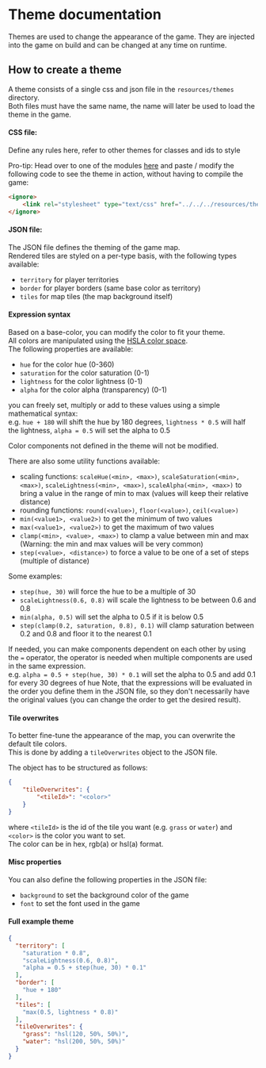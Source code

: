 # Theme documentation

Themes are used to change the appearance of the game. 
They are injected into the game on build and can be changed at any time on runtime.

## How to create a theme

A theme consists of a single css and json file in the `resources/themes` directory. <br>
Both files must have the same name, the name will later be used to load the theme in the game.

#### CSS file:

Define any rules here, refer to other themes for classes and ids to style

Pro-tip: Head over to one of the modules [here](/src/ui/modules/) and paste / modify the following code to see the theme in action, without having to compile the game:
```html
<ignore>
	<link rel="stylesheet" type="text/css" href="../../../resources/themes/<yourtheme>.css">
</ignore>
```

#### JSON file:

The JSON file defines the theming of the game map. <br>
Rendered tiles are styled on a per-type basis, with the following types available:
- `territory` for player territories
- `border` for player borders (same base color as territory)
- `tiles` for map tiles (the map background itself)

#### Expression syntax

Based on a base-color, you can modify the color to fit your theme. <br>
All colors are manipulated using the [HSLA color space](https://en.wikipedia.org/wiki/HSL_and_HSV). <br>
The following properties are available:
- `hue` for the color hue (0-360)
- `saturation` for the color saturation (0-1)
- `lightness` for the color lightness (0-1)
- `alpha` for the color alpha (transparency) (0-1)

you can freely set, multiply or add to these values using a simple mathematical syntax: <br>
e.g. `hue + 180` will shift the hue by 180 degrees, `lightness * 0.5` will half the lightness, `alpha = 0.5` will set the alpha to 0.5

Color components not defined in the theme will not be modified.

There are also some utility functions available:
- scaling functions: `scaleHue(<min>, <max>)`, `scaleSaturation(<min>, <max>)`, `scaleLightness(<min>, <max>)`, `scaleAlpha(<min>, <max>)` to bring a value in the range of min to max (values will keep their relative distance)
- rounding functions: `round(<value>)`, `floor(<value>)`, `ceil(<value>)`
- `min(<value1>, <value2>)` to get the minimum of two values
- `max(<value1>, <value2>)` to get the maximum of two values
- `clamp(<min>, <value>, <max>)` to clamp a value between min and max (Warning: the min and max values will be very common)
- `step(<value>, <distance>)` to force a value to be one of a set of steps (multiple of distance)

Some examples:
- `step(hue, 30)` will force the hue to be a multiple of 30
- `scaleLightness(0.6, 0.8)` will scale the lightness to be between 0.6 and 0.8
- `min(alpha, 0.5)` will set the alpha to 0.5 if it is below 0.5
- `step(clamp(0.2, saturation, 0.8), 0.1)` will clamp saturation between 0.2 and 0.8 and floor it to the nearest 0.1

If needed, you can make components dependent on each other by using the `=` operator, the operator is needed when multiple components are used in the same expression. <br>
e.g. `alpha = 0.5 + step(hue, 30) * 0.1` will set the alpha to 0.5 and add 0.1 for every 30 degrees of hue
Note, that the expressions will be evaluated in the order you define them in the JSON file, so they don't necessarily have the original values (you can change the order to get the desired result).

#### Tile overwrites

To better fine-tune the appearance of the map, you can overwrite the default tile colors. <br>
This is done by adding a `tileOverwrites` object to the JSON file. <br>

The object has to be structured as follows:
```json
{
    "tileOverwrites": {
        "<tileId>": "<color>"
    }
}
```

where `<tileId>` is the id of the tile you want (e.g. `grass` or `water`) and `<color>` is the color you want to set. <br>
The color can be in hex, rgb(a) or hsl(a) format.

#### Misc properties

You can also define the following properties in the JSON file:
- `background` to set the background color of the game
- `font` to set the font used in the game

#### Full example theme

```json
{
  "territory": [
    "saturation * 0.8",
    "scaleLightness(0.6, 0.8)",
    "alpha = 0.5 + step(hue, 30) * 0.1"
  ],
  "border": [
    "hue + 180"
  ],
  "tiles": [
    "max(0.5, lightness * 0.8)"
  ],
  "tileOverwrites": {
    "grass": "hsl(120, 50%, 50%)",
    "water": "hsl(200, 50%, 50%)"
  }
}
```